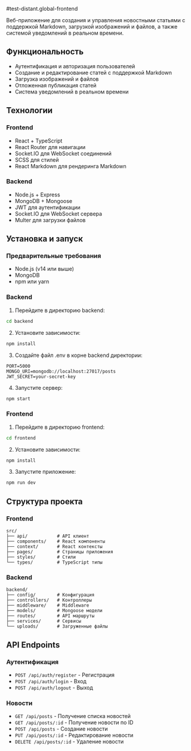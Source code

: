 #test-distant.global-frontend

Веб-приложение для создания и управления новостными статьями с поддержкой Markdown, загрузкой изображений и файлов, а также системой уведомлений в реальном времени.

## Функциональность

- Аутентификация и авторизация пользователей
- Создание и редактирование статей с поддержкой Markdown
- Загрузка изображений и файлов
- Отложенная публикация статей
- Система уведомлений в реальном времени

## Технологии

### Frontend

- React + TypeScript
- React Router для навигации
- Socket.IO для WebSocket соединений
- SCSS для стилей
- React Markdown для рендеринга Markdown

### Backend

- Node.js + Express
- MongoDB + Mongoose
- JWT для аутентификации
- Socket.IO для WebSocket сервера
- Multer для загрузки файлов

## Установка и запуск

### Предварительные требования

- Node.js (v14 или выше)
- MongoDB
- npm или yarn

### Backend

1. Перейдите в директорию backend:

```bash
cd backend
```

2. Установите зависимости:

```bash
npm install
```

3. Создайте файл .env в корне backend директории:

```env
PORT=5000
MONGO_URI=mongodb://localhost:27017/posts
JWT_SECRET=your-secret-key
```

4. Запустите сервер:

```bash
npm start
```

### Frontend

1. Перейдите в директорию frontend:

```bash
cd frontend
```

2. Установите зависимости:

```bash
npm install
```

3. Запустите приложение:

```bash
npm run dev
```

## Структура проекта

### Frontend

```
src/
├── api/           # API клиент
├── components/    # React компоненты
├── context/       # React контексты
├── pages/         # Страницы приложения
├── styles/        # Стили
└── types/         # TypeScript типы
```

### Backend

```
backend/
├── config/        # Конфигурация
├── controllers/   # Контроллеры
├── middleware/    # Middleware
├── models/        # Mongoose модели
├── routes/        # API маршруты
├── services/      # Сервисы
└── uploads/       # Загруженные файлы
```

## API Endpoints

### Аутентификация

- `POST /api/auth/register` - Регистрация
- `POST /api/auth/login` - Вход
- `POST /api/auth/logout` - Выход

### Новости

- `GET /api/posts` - Получение списка новостей
- `GET /api/posts/:id` - Получение новости по ID
- `POST /api/posts` - Создание новости
- `PUT /api/posts/:id` - Редактирование новости
- `DELETE /api/posts/:id` - Удаление новости
